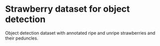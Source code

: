 # Strawberry dataset for object detection

Object detection dataset with annotated ripe and unripe strawberries and their peduncles.